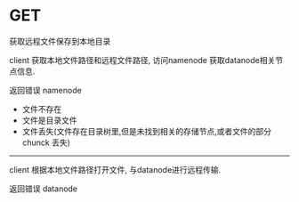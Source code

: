 # GET 
获取远程文件保存到本地目录

client 获取本地文件路径和远程文件路径, 访问namenode 获取datanode相关节点信息.

返回错误 namenode
- 文件不存在
- 文件是目录文件
- 文件丢失(文件存在目录树里,但是未找到相关的存储节点,或者文件的部分 chunck 丢失)
---

client 根据本地文件路径打开文件, 与datanode进行远程传输.

返回错误 datanode
